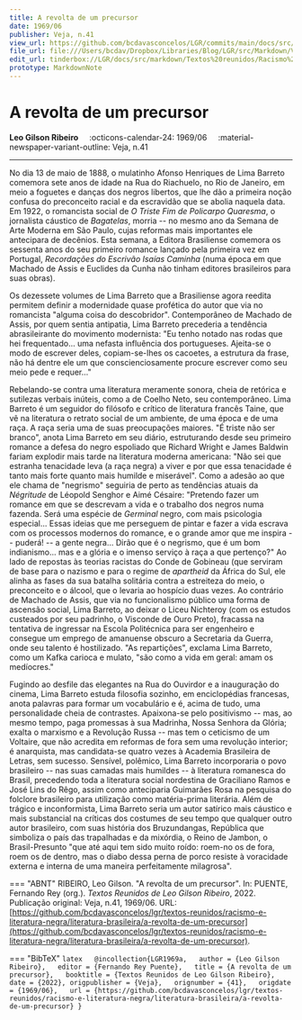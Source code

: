 ```yaml
---
title: A revolta de um precursor
date: 1969/06
publisher: Veja, n.41
view_url: https://github.com/bcdavasconcelos/LGR/commits/main/docs/src/markdown/textos-reunidos/racismo-e-literatura-negra/literatura-brasileira/a-revolta-de-um-precursor.md
file_url: file:///Users/bcdav/Dropbox/Libraries/Blog/LGR/src/Markdown/Vol%201/Literatura%20Brasileira/A%20revolta%20de%20um%20precursor.md
edit_url: tinderbox://LGR/docs/src/markdown/Textos%20reunidos/Racismo%20e%20literatura%20negra/Literatura%20Brasileira?view=outline+select=1658628338
prototype: MarkdownNote
---
```


# A revolta de um precursor

__Leo Gilson Ribeiro__ &nbsp;&nbsp;&nbsp; :octicons-calendar-24: 1969/06 &nbsp;&nbsp;&nbsp; :material-newspaper-variant-outline: Veja, n.41  

---

No dia 13 de maio de 1888, o mulatinho Afonso Henriques de Lima Barreto comemora sete anos de idade na Rua do Riachuelo, no Rio de Janeiro, em meio a foguetes e danças dos negros libertos, que lhe dão a primeira noção confusa do preconceito racial e da escravidão que se abolia naquela data. Em 1922, o romancista social de *O Triste Fim de Policarpo Quaresma*, o jornalista cáustico de *Bagatelas*, morria -- no mesmo ano da Semana de Arte Moderna em São Paulo, cujas reformas mais importantes ele antecipara de decênios. Esta semana, a Editora Brasiliense comemora os sessenta anos do seu primeiro romance lançado pela primeira vez em Portugal, *Recordações do Escrivão Isaías Caminha* (numa época em que Machado de Assis e Euclides da Cunha não tinham editores brasileiros para suas obras).

Os dezessete volumes de Lima Barreto que a Brasiliense agora reedita permitem definir a modernidade quase profética do autor que via no romancista "alguma coisa do descobridor". Contemporâneo de Machado de Assis, por quem sentia antipatia, Lima Barreto precederia a tendência abrasileirante do movimento modernista: "Eu tenho notado nas rodas que hei frequentado\... uma nefasta influência dos portugueses. Ajeita-se o modo de escrever deles, copiam-se-lhes os cacoetes, a estrutura da frase, não há dentre ele um que conscienciosamente procure escrever como seu meio pede e requer\..."

Rebelando-se contra uma literatura meramente sonora, cheia de retórica e sutilezas verbais inúteis, como a de Coelho Neto, seu contemporâneo. Lima Barreto é um seguidor do filósofo e crítico de literatura francês Taine, que vê na literatura o retrato social de um ambiente, de uma época e de uma raça. A raça seria uma de suas preocupações maiores. "É triste não ser branco", anota Lima Barreto em seu diário, estruturando desde seu primeiro romance a defesa do negro espoliado que Richard Wright e James Baldwin fariam explodir mais tarde na literatura moderna americana: "Não sei que estranha tenacidade leva (a raça negra) a viver e por que essa tenacidade é tanto mais forte quanto mais humilde e miserável". Como a adesão ao que ele chama de "negrismo" seguiria de perto as tendências atuais da *Négritude* de Léopold Senghor e Aimé Césaire: "Pretendo fazer um romance em que se descrevam a vida e o trabalho dos negros numa fazenda. Será uma espécie de *Germinal* negro, com mais psicologia especial\... Essas ideias que me perseguem de pintar e fazer a vida escrava com os processos modernos do romance, e o grande amor que me inspira -- puderá! -- a gente negra\... Dirão que é o negrismo, que é um bom indianismo\... mas e a glória e o imenso serviço à raça a que pertenço?" Ao lado de repostas às teorias racistas do Conde de Gobineau (que serviram de base para o nazismo e para o regime de *apartheid* da África do Sul, ele alinha as fases da sua batalha solitária contra a estreiteza do meio, o preconceito e o álcool, que o levaria ao hospício duas vezes. Ao contrário de Machado de Assis, que via no funcionalismo público uma forma de ascensão social, Lima Barreto, ao deixar o Liceu Nichteroy (com os estudos custeados por seu padrinho, o Visconde de Ouro Preto), fracassa na tentativa de ingressar na Escola Politécnica para ser engenheiro e consegue um emprego de amanuense obscuro a Secretaria da Guerra, onde seu talento é hostilizado. "As repartições", exclama Lima Barreto, como um Kafka carioca e mulato, "são como a vida em geral: amam os medíocres."

Fugindo ao desfile das elegantes na Rua do Ouvirdor e a inauguração do cinema, Lima Barreto estuda filosofia sozinho, em enciclopédias francesas, anota palavras para formar um vocabulário e é, acima de tudo, uma personalidade cheia de contrastes. Apaixona-se pelo positivismo -- mas, ao mesmo tempo, paga promessas à sua Madrinha, Nossa Senhora da Glória; exalta o marxismo e a Revolução Russa -- mas tem o ceticismo de um Voltaire, que não acredita em reformas de fora sem uma revolução interior; é anarquista, mas candidata-se quatro vezes à Academia Brasileira de Letras, sem sucesso. Sensível, polêmico, Lima Barreto incorporaria o povo brasileiro -- nas suas camadas mais humildes -- à literatura romanesca do Brasil, precedendo toda a literatura social nordestina de Graciliano Ramos e José Lins do Rêgo, assim como anteciparia Guimarães Rosa na pesquisa do folclore brasileiro para utilização como matéria-prima literária. Além de trágico e inconformista, Lima Barreto seria um autor satírico mais cáustico e mais substancial na críticas dos costumes de seu tempo que qualquer outro autor brasileiro, com suas história dos Bruzundangas, República que simboliza o país das trapalhadas e da mixórdia, o Reino de Jambon, o Brasil-Presunto "que até aqui tem sido muito roído: roem-no os de fora, roem os de dentro, mas o diabo dessa perna de porco resiste à voracidade externa e interna de uma maneira perfeitamente milagrosa".  




=== "ABNT"
    RIBEIRO, Leo Gilson. "A revolta de um precursor". In: PUENTE, Fernando Rey (org.). _Textos Reunidos de Leo Gilson Ribeiro_, 2022. Publicação original: Veja, n.41, 1969/06.  URL: [https://github.com/bcdavasconcelos/lgr/textos-reunidos/racismo-e-literatura-negra/literatura-brasileira/a-revolta-de-um-precursor](https://github.com/bcdavasconcelos/lgr/textos-reunidos/racismo-e-literatura-negra/literatura-brasileira/a-revolta-de-um-precursor).  

=== "BibTeX"
    ```latex  
    @incollection{LGR1969a,  
    author = {Leo Gilson Ribeiro},  
    editor = {Fernando Rey Puente},  
    title = {A revolta de um precursor},  
    booktitle = {Textos Reunidos de Leo Gilson Ribeiro},  
    date = {2022},
    origpublisher = {Veja},  
    orignumber = {41},  
    origdate = {1969/06},  
    url = {https://github.com/bcdavasconcelos/lgr/textos-reunidos/racismo-e-literatura-negra/literatura-brasileira/a-revolta-de-um-precursor}
    }
    ```
